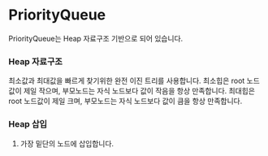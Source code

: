 # PriorityQueue
PriorityQueue는 Heap 자료구조 기반으로 되어 있습니다.

### Heap 자료구조
최소값과 최대값을 빠르게 찾기위한 완전 이진 트리를 사용합니다.
최소힙은 root 노드값이 제일 작으며, 부모노드는 자식 노드보다 값이 작음을 항상 만족합니다.
최대힙은 root 노드값이 제일 크며, 부모노드는 자식 노드보다 값이 큼을 항상 만족합니다.

### Heap 삽입
1. 가장 밑단의 노드에 삽입합니다.


